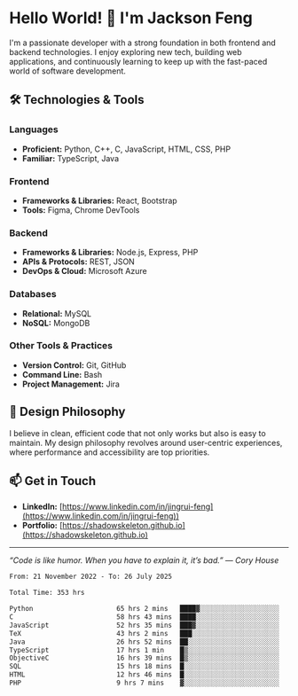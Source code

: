 # Hello World! 👋 I'm Jackson Feng

I'm a passionate developer with a strong foundation in both frontend and backend technologies. I enjoy exploring new tech, building web applications, and continuously learning to keep up with the fast-paced world of software development.

## 🛠 Technologies & Tools

### Languages
- **Proficient:** Python, C++, C, JavaScript, HTML, CSS, PHP
- **Familiar:** TypeScript, Java

### Frontend
- **Frameworks & Libraries:** React, Bootstrap
- **Tools:** Figma, Chrome DevTools

### Backend
- **Frameworks & Libraries:** Node.js, Express, PHP
- **APIs & Protocols:** REST, JSON
- **DevOps & Cloud:** Microsoft Azure

### Databases
- **Relational:** MySQL
- **NoSQL:** MongoDB

### Other Tools & Practices
- **Version Control:** Git, GitHub
- **Command Line:** Bash
- **Project Management:** Jira


## 🎨 Design Philosophy

I believe in clean, efficient code that not only works but also is easy to maintain. My design philosophy revolves around user-centric experiences, where performance and accessibility are top priorities.

## 📫 Get in Touch

- **LinkedIn:** [https://www.linkedin.com/in/jingrui-feng](https://www.linkedin.com/in/jingrui-feng))
- **Portfolio:** [https://shadowskeleton.github.io](https://shadowskeleton.github.io)

---

*“Code is like humor. When you have to explain it, it’s bad.” — Cory House*



<!--START_SECTION:waka-->

```txt
From: 21 November 2022 - To: 26 July 2025

Total Time: 353 hrs

Python                     65 hrs 2 mins   ████▓░░░░░░░░░░░░░░░░░░░░   18.42 %
C                          58 hrs 43 mins  ████░░░░░░░░░░░░░░░░░░░░░   16.64 %
JavaScript                 52 hrs 35 mins  ███▓░░░░░░░░░░░░░░░░░░░░░   14.90 %
TeX                        43 hrs 2 mins   ███░░░░░░░░░░░░░░░░░░░░░░   12.19 %
Java                       26 hrs 52 mins  ██░░░░░░░░░░░░░░░░░░░░░░░   07.61 %
TypeScript                 17 hrs 1 min    █▒░░░░░░░░░░░░░░░░░░░░░░░   04.82 %
ObjectiveC                 16 hrs 39 mins  █▒░░░░░░░░░░░░░░░░░░░░░░░   04.72 %
SQL                        15 hrs 18 mins  █░░░░░░░░░░░░░░░░░░░░░░░░   04.34 %
HTML                       12 hrs 46 mins  █░░░░░░░░░░░░░░░░░░░░░░░░   03.62 %
PHP                        9 hrs 7 mins    ▓░░░░░░░░░░░░░░░░░░░░░░░░   02.59 %
```

<!--END_SECTION:waka-->

